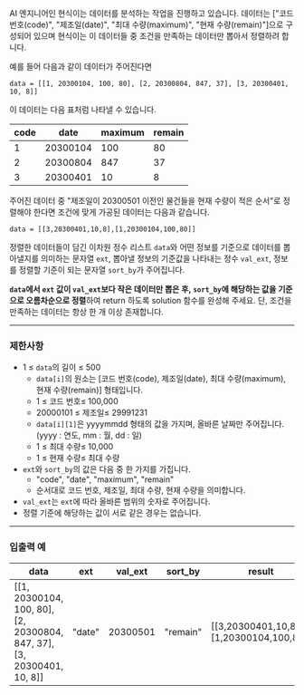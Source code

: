 
AI 엔지니어인 현식이는 데이터를 분석하는 작업을 진행하고 있습니다. 데이터는 ["코드 번호(code)", "제조일(date)", "최대 수량(maximum)", "현재 수량(remain)"]으로 구성되어 있으며 현식이는 이 데이터들 중 조건을 만족하는 데이터만 뽑아서 정렬하려 합니다.

예를 들어 다음과 같이 데이터가 주어진다면

`data = [[1, 20300104, 100, 80], [2, 20300804, 847, 37], [3, 20300401, 10, 8]]`

이 데이터는 다음 표처럼 나타낼 수 있습니다.

| code | date | maximum | remain |
| --- | --- | --- | --- |
| 1 | 20300104 | 100 | 80 |
| 2 | 20300804 | 847 | 37 |
| 3 | 20300401 | 10 | 8 |

주어진 데이터 중 "제조일이 20300501 이전인 물건들을 현재 수량이 적은 순서"로 정렬해야 한다면 조건에 맞게 가공된 데이터는 다음과 같습니다.

`data = [[3,20300401,10,8],[1,20300104,100,80]]`

정렬한 데이터들이 담긴 이차원 정수 리스트 `data`와 어떤 정보를 기준으로 데이터를 뽑아낼지를 의미하는 문자열 `ext`, 뽑아낼 정보의 기준값을 나타내는 정수 `val_ext`, 정보를 정렬할 기준이 되는 문자열 `sort_by`가 주어집니다.

**`data`에서 `ext` 값이 `val_ext`보다 작은 데이터만 뽑은 후, `sort_by`에 해당하는 값을 기준으로 오름차순으로 정렬**하여 return 하도록 solution 함수를 완성해 주세요. 단, 조건을 만족하는 데이터는 항상 한 개 이상 존재합니다.

---

### **제한사항**

- 1 ≤ `data`의 길이 ≤ 500
    - `data[i]`의 원소는 [코드 번호(code), 제조일(date), 최대 수량(maximum), 현재 수량(remain)] 형태입니다.
    - 1 ≤ 코드 번호≤ 100,000
    - 20000101 ≤ 제조일≤ 29991231
    - `data[i][1]`은 yyyymmdd 형태의 값을 가지며, 올바른 날짜만 주어집니다. (yyyy : 연도, mm : 월, dd : 일)
    - 1 ≤ 최대 수량≤ 10,000
    - 1 ≤ 현재 수량≤ 최대 수량
- `ext`와 `sort_by`의 값은 다음 중 한 가지를 가집니다.
    - "code", "date", "maximum", "remain"
    - 순서대로 코드 번호, 제조일, 최대 수량, 현재 수량을 의미합니다.
- `val_ext`는 `ext`에 따라 올바른 범위의 숫자로 주어집니다.
- 정렬 기준에 해당하는 값이 서로 같은 경우는 없습니다.

---

### **입출력 예**

| data | ext | val_ext | sort_by | result |
| --- | --- | --- | --- | --- |
| [[1, 20300104, 100, 80], [2, 20300804, 847, 37], [3, 20300401, 10, 8]] | "date" | 20300501 | "remain" | [[3,20300401,10,8],[1,20300104,100,80]] |